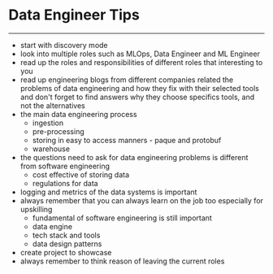 
# Data Engineer Tips
___
- start with discovery mode
- look into multiple roles such as MLOps, Data Engineer and ML Engineer
- read up the roles and responsibilities of different roles that interesting to you
- read up engineering blogs from different companies related the problems of data engineering and how they fix with their selected tools and don't forget to find answers why they choose specifics tools, and not the alternatives
- the main data engineering process 
	- ingestion 
	- pre-processing
	- storing in easy to access manners - paque and protobuf
	- warehouse
- the questions need to ask for data engineering problems is different from software engineering 
	- cost effective of storing data
	- regulations for data
- logging and metrics of the data systems is important
- always remember that you can always learn on the job too especially for upskilling
	- fundamental of software engineering is still important
	- data engine
	- tech stack and tools
	- data design patterns
- create project to showcase
- always remember to think reason of leaving the current roles

		